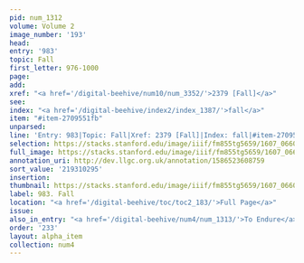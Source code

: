 ```yaml
---
pid: num_1312
volume: Volume 2
image_number: '193'
head:
entry: '983'
topic: Fall
first_letter: 976-1000
page:
add:
xref: "<a href='/digital-beehive/num10/num_3352/'>2379 [Fall]</a>"
see:
index: "<a href='/digital-beehive/index2/index_1387/'>fall</a>"
item: "#item-2709551fb"
unparsed:
line: 'Entry: 983|Topic: Fall|Xref: 2379 [Fall]|Index: fall|#item-2709551fb'
selection: https://stacks.stanford.edu/image/iiif/fm855tg5659/1607_0660/340,295,2905,667/full/0/default.jpg
full_image: https://stacks.stanford.edu/image/iiif/fm855tg5659/1607_0660/full/full/0/default.jpg
annotation_uri: http://dev.llgc.org.uk/annotation/1586523608759
sort_value: '219310295'
insertion:
thumbnail: https://stacks.stanford.edu/image/iiif/fm855tg5659/1607_0660/340,295,600,180/250,/0/default.jpg
label: 983. Fall
location: "<a href='/digital-beehive/toc/toc2_183/'>Full Page</a>"
issue:
also_in_entry: "<a href='/digital-beehive/num4/num_1313/'>To Endure</a>"
order: '233'
layout: alpha_item
collection: num4
---
```

